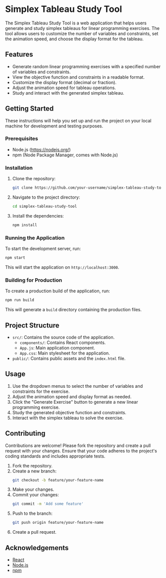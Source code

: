 # Simplex Tableau Study Tool

The Simplex Tableau Study Tool is a web application that helps users generate and study simplex tableaus for linear programming exercises. The tool allows users to customize the number of variables and constraints, set the animation speed, and choose the display format for the tableau.

## Features

- Generate random linear programming exercises with a specified number of variables and constraints.
- View the objective function and constraints in a readable format.
- Customize the display format (decimal or fraction).
- Adjust the animation speed for tableau operations.
- Study and interact with the generated simplex tableau.

## Getting Started

These instructions will help you set up and run the project on your local machine for development and testing purposes.

### Prerequisites

- Node.js (https://nodejs.org/)
- npm (Node Package Manager, comes with Node.js)

### Installation

1. Clone the repository:
    ```sh
    git clone https://github.com/your-username/simplex-tableau-study-tool.git
    ```
2. Navigate to the project directory:
    ```sh
    cd simplex-tableau-study-tool
    ```
3. Install the dependencies:
    ```sh
    npm install
    ```

### Running the Application

To start the development server, run:
```sh
npm start
```
This will start the application on `http://localhost:3000`.

### Building for Production

To create a production build of the application, run:
```sh
npm run build
```
This will generate a `build` directory containing the production files.

## Project Structure

- `src/`: Contains the source code of the application.
  - `components/`: Contains React components.
  - `App.js`: Main application component.
  - `App.css`: Main stylesheet for the application.
- `public/`: Contains public assets and the `index.html` file.

## Usage

1. Use the dropdown menus to select the number of variables and constraints for the exercise.
2. Adjust the animation speed and display format as needed.
3. Click the "Generate Exercise" button to generate a new linear programming exercise.
4. Study the generated objective function and constraints.
5. Interact with the simplex tableau to solve the exercise.

## Contributing

Contributions are welcome! Please fork the repository and create a pull request with your changes. Ensure that your code adheres to the project's coding standards and includes appropriate tests.

1. Fork the repository.
2. Create a new branch:
    ```sh
    git checkout -b feature/your-feature-name
    ```
3. Make your changes.
4. Commit your changes:
    ```sh
    git commit -m 'Add some feature'
    ```
5. Push to the branch:
    ```sh
    git push origin feature/your-feature-name
    ```
6. Create a pull request.


## Acknowledgements

- [React](https://reactjs.org/)
- [Node.js](https://nodejs.org/)
- [npm](https://www.npmjs.com/)
